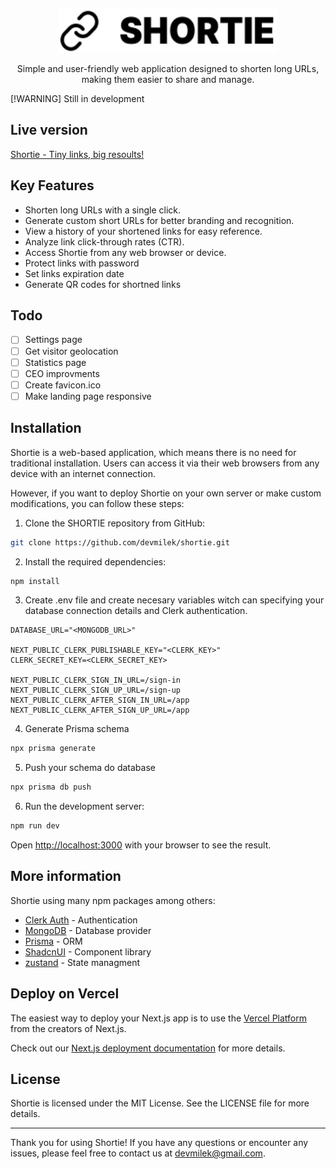 <p align="center">
  <a href="https://tailwindcss.com" target="_blank">
    <picture>
      <source media="(prefers-color-scheme: dark)" srcset="https://raw.githubusercontent.com/devmilek/shortie/main/HEAD/logo-dark.svg">
      <source media="(prefers-color-scheme: light)" srcset="https://raw.githubusercontent.com/devmilek/shortie/main/HEAD/logo-light.svg">
      <img alt="SHORTIE" src="https://raw.githubusercontent.com/devmilek/shortie/main/HEAD/logo-light.svg" width="350" height="70" style="max-width: 100%;">
    </picture>
  </a>
</p>

<p align="center">
  Simple and user-friendly web application designed to shorten long URLs, making them easier to share and manage.
</p>

[!WARNING]
Still in development

## Live version

[Shortie - Tiny links, big resoults!](https://shortie-livid.vercel.app/)

## Key Features

- Shorten long URLs with a single click.
- Generate custom short URLs for better branding and recognition.
- View a history of your shortened links for easy reference.
- Analyze link click-through rates (CTR).
- Access Shortie from any web browser or device.
- Protect links with password
- Set links expiration date
- Generate QR codes for shortned links

## Todo

- [ ] Settings page
- [ ] Get visitor geolocation
- [ ] Statistics page
- [ ] CEO improvments
- [ ] Create favicon.ico
- [ ] Make landing page responsive

## Installation

Shortie is a web-based application, which means there is no need for traditional installation. Users can access it via their web browsers from any device with an internet connection.

However, if you want to deploy Shortie on your own server or make custom modifications, you can follow these steps:

1. Clone the SHORTIE repository from GitHub:

```bash
git clone https://github.com/devmilek/shortie.git
```

2. Install the required dependencies:

```bash
npm install
```

3. Create .env file and create necesary variables witch can specifying your database connection details and Clerk authentication.

```env
DATABASE_URL="<MONGODB_URL>"

NEXT_PUBLIC_CLERK_PUBLISHABLE_KEY="<CLERK_KEY>"
CLERK_SECRET_KEY=<CLERK_SECRET_KEY>

NEXT_PUBLIC_CLERK_SIGN_IN_URL=/sign-in
NEXT_PUBLIC_CLERK_SIGN_UP_URL=/sign-up
NEXT_PUBLIC_CLERK_AFTER_SIGN_IN_URL=/app
NEXT_PUBLIC_CLERK_AFTER_SIGN_UP_URL=/app
```

4. Generate Prisma schema

```bash
npx prisma generate
```

5. Push your schema do database

```bash
npx prisma db push
```

6. Run the development server:

```bash
npm run dev
```

Open [http://localhost:3000](http://localhost:3000) with your browser to see the result.

## More information

Shortie using many npm packages among others:

- [Clerk Auth](https://clerk.com/) - Authentication
- [MongoDB](https://www.mongodb.com/) - Database provider
- [Prisma](https://www.prisma.io/) - ORM
- [ShadcnUI](https://ui.shadcn.com/) - Component library
- [zustand](https://zustand-demo.pmnd.rs/) - State managment

## Deploy on Vercel

The easiest way to deploy your Next.js app is to use the [Vercel Platform](https://vercel.com/new?utm_medium=default-template&filter=next.js&utm_source=create-next-app&utm_campaign=create-next-app-readme) from the creators of Next.js.

Check out our [Next.js deployment documentation](https://nextjs.org/docs/deployment) for more details.

## License

Shortie is licensed under the MIT License. See the LICENSE file for more details.

---

Thank you for using Shortie! If you have any questions or encounter any issues, please feel free to contact us at devmilek@gmail.com.
